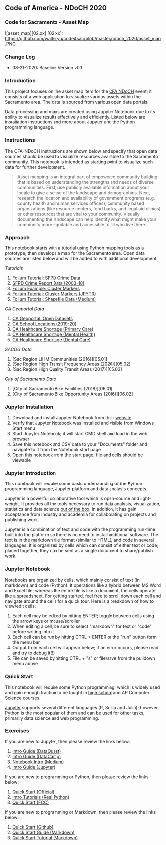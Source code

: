 ## Code of America - NDoCH 2020
### Code for Sacramento - Asset Map

![asset_map][02.xx]
[02.xx]: https://github.com/walteryu/code4sac/blob/master/ndoch_2020/asset_map.PNG

### Change Log
* 08-21-2020: Baseline Version v0.1

### Introduction
This project focuses on the asset map item for the [CFA NDoCH][02.01] event; it consists of a web application to visualize various assets within the Sacramento area. The data is sourced from various open data portals.

Data processing and maps are created using Jupyter Notebook due to its ability to visualize results effectively and efficiently. Listed below are installation instructions and more about Jupyter and the Python programming language.

### Instructions
The CFA-NDoCH instructions are shown below and specify that open data sources should be used to visualize resources available to the Sacramento community. This notebook is intended as starting point to visualize such data for further development.

> Asset mapping is an integral part of empowered community building that is based on understanding the strengths and needs of diverse communities. First, use publicly available information about your locale to give a sense of the landscape and demographics. Next, research the location and availability of government programs (e.g. county health and human services offices), community based organizations (like resource centers, food banks, and legal aid clinics) or other resources that are vital to your community. Visually documenting the landscape can help identify what might make your community more equitable and accessible to all who live there.

### Approach
This notebook starts with a tutorial using Python mapping tools as a prototype, then develops a map for the Sacramento area. Open data sources are listed below and will be added to with additional development.

*Tutorials*
1. [Folium Tutorial: SFPD Crime Data][03.01]
2. [SFPD Crime Report Data (2003-18)][03.02]
3. [Folium Example: Cluster Markers][03.03]
4. [Folium Tutorial: Cluster Markers (JPYTR)][03.04]
5. [Folium Tutorial: Shapefile Data (Medium)][03.05]

*CA Geoportal Data*
1. [CA Geoportal: Open Datasets][04.01]
2. [CA School Locations (2019-20)][04.02]
3. [CA Healthcare Shortage (Primary Care)][04.03]
4. [CA Healthcare Shortage (Mental Health)][04.04]
5. [CA Healthcare Shortage (Dental Care)][04.05]

*SACOG Data*
1. [Sac Region LIHM Communities (2016)][05.01]
2. [Sac Region High Transit Frequency Areas (2020)][05.02]
3. [Sac Region High Quality Transit Areas (2017)][05.03]

*City of Sacramento Data*
1. [City of Sacramento Bike Facilities (2018)][06.01]
2. [City of Sacramento Bike Opportunity Areas (2016)][06.02]

### Jupyter Installation
1. Download and install Jupyter Notebook from their [website][01.01]
2. Verify that Jupyter Notebook was installed and visible from Windows Start menu
3. Start Jupyter Notebook; it will start CMD shell and load in the web browser
4. Save this notebook and CSV data to your "Documents" folder and navigate to it from the Notebook start page
5. Open this notebook from the start page; file and cells should be viewable

### Jupyter Introduction
This notebook will require some basic understanding of the Python programming language, Jupyter platform and data analysis concepts.

Jupyter is a powerful collaborative tool which is open-source and light-weight. It provides all the tools necessary to run data analysis, visualization, statistics and data science [out of the box][01.02]. In addition, it has gain acceptance from industry and academia for collaborating on projects and publishing work.

Jupyter is a combination of text and code with the programming run-time built into the platform so there is no need to install additional software. The text is in the markdown file format (similar to HTML), and code in several languages. It is organized by cells which can consist of either text or code; placed together, they can be sent as a single document to share/publish work.

### Jupyter Notebook
Notebooks are organized by cells, which mainly consist of text (in markdown) and code (Python). It operations like a hybrid between MS Word and Excel file; whereas the entire file is like a document, the cells operate like a spreadsheet. For getting started, feel free to scroll down each cell and navigate around the cells for a quick tour. Here is a breakdown of how to view/edit cells:

1. Each cell may be edited by hitting ENTER; toggle between cells using the arrow keys or mouse/scroller
2. When editing a cell, be sure to select "markdown" for text or "code" before writing into it
3. Each cell can be run by hitting CTRL + ENTER or the "run" button form the menu bar
4. Output from each cell will appear below; if an error occurs, please read and try to debug it(!)
5. File can be saved by hitting CTRL + "s" or file/save from the pulldown menu above

### Quick Start
This notebook will require some Python programming, which is widely used and gain enough traction to be taught in [high school][01.03] and AP Computer Science [courses][01.04].

[Jupyter][01.05] supports several different languages (R, Scala and Julia); however, Python is the most popular of them and can be used for other tasks, primarily data science and web programming.

### Exercises
If you are new to Jupyter, then please review the links below:
1. [Intro Guide (DataQuest)][01.06]
2. [Intro Guide (DataCamp)][01.07]
3. [Notebook Intro (Medium)][01.08]
4. [Intro Guide (Jupyter)][01.09]

If you are new to programming or Python, then please review the links below:
1. [Quick Start (Official)][01.10]
2. [Intro Tutorials (Real Python)][01.11]
3. [Quick Start (FCC)][01.12]

If you are new to programming or Markdown, then please review the links below:
1. [Quick Start (Github)][01.13]
2. [Quick Start Guide (Markdown)][01.14]
3. [Quick Start Tutorial (Markdown)][01.15]

[01.01]: https://jupyter.org/install
[01.02]: https://jupyter.org/jupyter-book/01/what-is-data-science.html
[01.03]: https://codehs.com/info/curriculum/intropython
[01.04]: https://code.org/educate/curriculum/high-school
[01.05]: https://jupyter.org/
[01.06]: https://www.dataquest.io/blog/jupyter-notebook-tutorial/
[01.07]: https://www.datacamp.com/community/tutorials/tutorial-jupyter-notebook
[01.08]: https://towardsdatascience.com/a-beginners-tutorial-to-jupyter-notebooks-1b2f8705888a
[01.09]: https://jupyter.org/jupyter-book/01/what-is-data-science.html
[01.10]: https://www.python.org/about/gettingstarted/
[01.11]: https://realpython.com/learning-paths/python3-introduction/
[01.12]: https://guide.freecodecamp.org/python/
[01.13]: https://guides.github.com/features/mastering-markdown/
[01.14]: https://www.markdownguide.org/getting-started/
[01.15]: https://www.markdowntutorial.com/

[02.01]: https://www.codeforamerica.org/events/national-day-of-civic-hacking-2020
[02.02]: https://github.com/walteryu/code4sac/blob/master/ndoch_2020/asset_map.PNG

[03.01]: https://blog.dominodatalab.com/creating-interactive-crime-maps-with-folium/
[03.02]: https://data.sfgov.org/Public-Safety/Police-Department-Incident-Reports-Historical-2003/tmnf-yvry
[03.03]: https://github.com/python-visualization/folium/blob/master/examples/MarkerCluster.ipynb
[03.04]: https://www.jpytr.com/post/analysinggeographicdatawithfolium/
[03.05]: https://medium.com/@rohanguptha.bompally/python-data-visualization-using-folium-and-geopandas-981857948f02

[04.01]: https://gis.data.ca.gov/
[04.02]: https://gis.data.ca.gov/datasets/CDEGIS::california-schools-2019-20?geometry=-152.476%2C31.022%2C-85.723%2C43.235
[04.03]: https://gis.data.ca.gov/datasets/CHHSAgency::health-professional-shortage-area-primary-care?geometry=-146.864%2C31.069%2C-91.141%2C43.275
[04.04]: https://gis.data.ca.gov/datasets/CHHSAgency::health-professional-shortage-area-mental-health?geometry=-146.864%2C31.049%2C-91.141%2C43.257
[04.05]: https://gis.data.ca.gov/datasets/CHHSAgency::health-professional-shortage-area-dental?geometry=-147.022%2C31.077%2C-91.300%2C43.281
